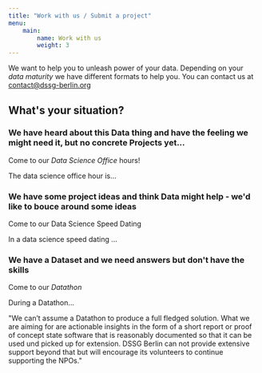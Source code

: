 ```yaml
---
title: "Work with us / Submit a project"
menu:
    main:
        name: Work with us
        weight: 3
---
```


We want to help you to unleash power of your data. Depending on your *data maturity* we have different formats to help you. You can contact us at <a href="mailto:contact@dssg-berlin.org">contact@dssg-berlin.org</a>

## What's your situation?

### We have heard about this Data thing and have the feeling we might need it, but no concrete Projects yet...

Come to our *Data Science Office* hours!

The data science office hour is...

### We have some project ideas and think Data might help - we'd like to bouce around some ideas

Come to our Data Science Speed Dating

In a data science speed dating ...

### We have a Dataset and we need answers but don't have the skills

Come to our *Datathon*

During a Datathon...

"We can’t assume a Datathon to produce a full fledged solution. What we are aiming for are actionable insights in the form of a short report or proof of concept state software that is reasonably documented so that it can be used und picked up for extension. DSSG Berlin can not provide extensive support beyond that but will encourage its volunteers to continue supporting the NPOs."

<aside id="apply-form" style=display:none;>
<script src="https://static.airtable.com/js/embed/embed_snippet_v1.js"></script><iframe class="airtable-embed airtable-dynamic-height" src="https://airtable.com/embed/shrNeLV2jQaBuA4uf?backgroundColor=green" frameborder="0" onmousewheel="" width="100%" height="911" style="background: transparent; border: 1px solid #ccc;"></iframe>
</aside>
